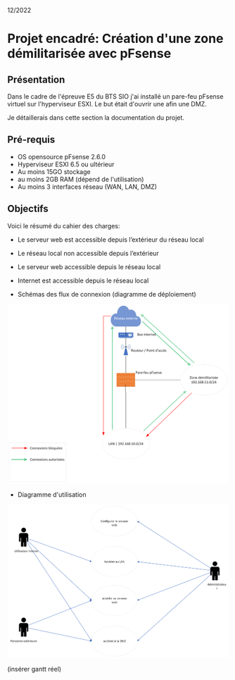 12/2022

# Projet encadré: Création d'une zone démilitarisée avec pFsense

## Présentation

Dans le cadre de l'épreuve E5 du BTS SIO j'ai installé un pare-feu pFsense virtuel sur l'hyperviseur ESXI. Le but était d'ouvrir une afin une DMZ.


Je détaillerais dans cette section la documentation du projet.

## Pré-requis

* OS opensource pFsense 2.6.0
* Hyperviseur ESXI 6.5 ou ultérieur
* Au moins 15GO stockage
* au moins 2GB RAM (dépend de l'utilisation)
* Au moins 3 interfaces réseau (WAN, LAN, DMZ)

## Objectifs

Voici le résumé du cahier des charges:

* Le serveur web est accessible depuis l’extérieur du réseau local
* Le réseau local non accessible depuis l’extérieur
* Le serveur web accessible depuis le réseau local
* Internet est accessible depuis le réseau local

* Schémas des flux de connexion  (diagramme de déploiement)

![Diagramme de déploiement](https://raw.githubusercontent.com/1Tyron140/doc/main/images/pfsense/diagramme_deploiement.png "Diagramme de déploiement, schéma des flux")

* Diagramme d'utilisation

![Diagramme d'utilisation](https://raw.githubusercontent.com/1Tyron140/doc/main/images/pfsense/diagramme_utilisation.png "Diagramme d'utilisation")

(insérer gantt réel)
